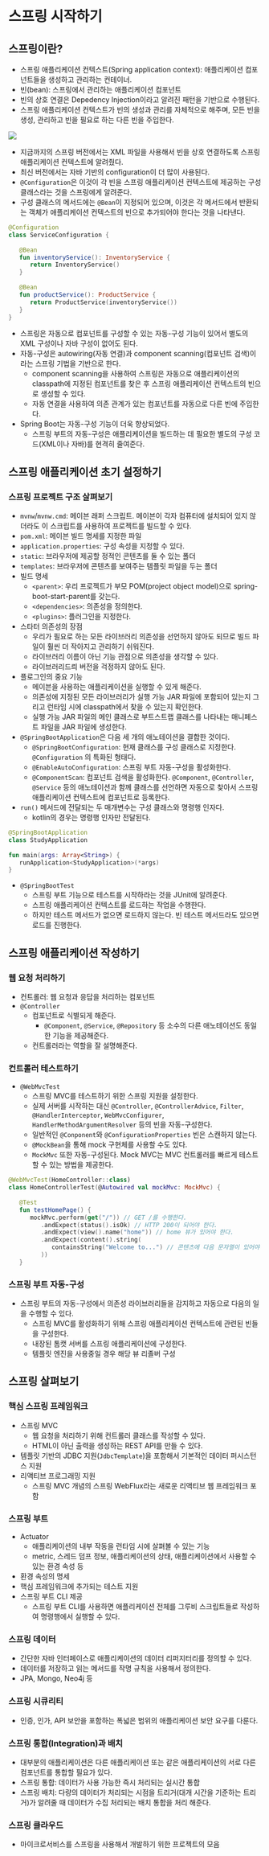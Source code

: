 # 스프링 시작하기

## 스프링이란?

- 스프링 애플리케이션 컨텍스트(Spring application context): 애플리케이션 컴포넌트들을 생성하고 관리하는 컨테이너.
- 빈(bean): 스프링에서 관리하는 애플리케이션 컴포넌트
- 빈의 상호 연결은 Depedency Injection이라고 알려진 패턴을 기반으로 수행된다.
- 스프링 애플리케이션 컨텍스트가 빈의 생성과 관리를 자체적으로 해주며, 모든 빈을 생성, 관리하고 빈을 필요로 하는 다른 빈을 주입한다.

![](Pasted%20image%2020230306221841.png)

- 지금까지의 스프링 버전에서는 XML 파일을 사용해서 빈을 상호 연결하도록 스프링 애플리케이션 컨텍스트에 알려줬다.
- 최신 버전에서는 자바 기반의 configuration이 더 많이 사용된다.
- `@Configuration`은 이것이 각 빈을 스프링 애플리케이션 컨텍스트에 제공하는 구성 클래스라는 것을 스프링에게 알려준다.
- 구성 클래스의 메서드에는 `@Bean`이 지정되어 있으며, 이것은 각 메서드에서 반환되는 객체가 애플리케이션 컨텍스트의 빈으로 추가되어야 한다는 것을 나타낸다.

```kotlin
@Configuration  
class ServiceConfiguration {  
  
   @Bean  
   fun inventoryService(): InventoryService {  
      return InventoryService()  
   }  
     
   @Bean  
   fun productService(): ProductService {  
      return ProductService(inventoryService())  
   }  
}
```

- 스프링은 자동으로 컴포넌트를 구성할 수 있는 자동-구성 기능이 있어서 별도의 XML 구성이나 자바 구성이 없어도 된다.
- 자동-구성은 autowiring(자동 연결)과 component scanning(컴포넌트 검색)이라는 스프링 기법을 기반으로 한다.
	- component scanning을 사용하여 스프링은 자동으로 애플리케이션의 classpath에 지정된 컴포넌트를 찾은 후 스프링 애플리케이션 컨텍스트의 빈으로 생성할 수 있다.
	- 자동 연결을 사용하여 의존 관계가 있는 컴포넌트를 자동으로 다른 빈에 주입한다.
- Spring Boot는 자동-구성 기능이 더욱 향상되었다.
	- 스프링 부트의 자동-구성은 애플리케이션을 빌드하는 데 필요한 별도의 구성 코드(XML이나 자바)를 현격히 줄여준다.

## 스프링 애플리케이션 초기 설정하기

### 스프링 프로젝트 구조 살펴보기

- `mvnw`/`mvnw.cmd`: 메이븐 래퍼 스크립트. 메이븐이 각자 컴퓨터에 설치되어 있지 않더라도 이 스크립트를 사용하여 프로젝트를 빌드할 수 있다.
- `pom.xml`: 메이븐 빌드 명세를 지정한 파일
- `application.properties`: 구성 속성을 지정할 수 있다.
- `static`: 브라우저에 제공할 정적인 콘텐츠를 둘 수 있는 폴더
- `templates`: 브라우저에 콘텐츠를 보여주는 템플릿 파일을 두는 폴더
- 빌드 명세
	- `<parent>`: 우리 프로젝트가 부모 POM(project object model)으로 spring-boot-start-parent를 갖는다.
	- `<dependencies>`: 의존성을 정의한다.
	- `<plugins>`: 플러그인을 지정한다.
- 스타터 의존성의 장점
	- 우리가 필요로 하는 모든 라이브러리 의존성을 선언하지 않아도 되므로 빌드 파일이 훨씬 더 작아지고 관리하기 쉬워진다.
	- 라이브러리 이름이 아닌 기능 관점으로 의존성을 생각할 수 있다.
	- 라이브러리드릐 버전을 걱정하지 않아도 된다.
- 플로그인의 중요 기능
	- 메이븐을 사용하는 애플리케이션을 실행할 수 있게 해준다.
	- 의존성에 지정된 모든 라이브러리가 실행 가능 JAR 파일에 포함되어 있는지 그리고 런타임 시에 classpath에서 찾을 수 있는지 확인한다.
	- 실행 가능 JAR 파일의 메인 클래스로 부트스트랩 클래스를 나타내는 매니페스트 파일을 JAR 파일에 생성한다.
- `@SpringBootApplication`은 다음 세 개의 애노테이션을 결합한 것이다.
	- `@SpringBootConfiguration`: 현재 클래스를 구성 클래스로 지정한다. `@Configuration` 의 특화된 형태다.
	- `@EnableAutoConfiguration`: 스프링 부트 자동-구성을 활성화한다.
	- `@ComponentScan`: 컴포넌트 검색을 활성화한다. `@Component`, `@Controller`, `@Service` 등의 애노테이션과 함께 클래스를 선언하면 자동으로 찾아서 스프링 애플리케이션 컨텍스트에 컴포넌트로 등록한다.
- `run()` 메서드에 전달되는 두 매개변수는 구성 클래스와 명령행 인자다.
	- kotlin의 경우는 명령행 인자만 전달된다.

```kotlin
@SpringBootApplication  
class StudyApplication  
  
fun main(args: Array<String>) {  
   runApplication<StudyApplication>(*args)  
}
```

- `@SpringBootTest`
	- 스프링 부트 기능으로 테스트를 시작하라는 것을 JUnit에 알려준다.
	- 스프링 애플리케이션 컨텍스트를 로드하는 작업을 수행한다. 
	- 하지만 테스트 메서드가 없으면 로드하지 않는다. 빈 테스트 메서드라도 있으면 로드를 진행한다.

## 스프링 애플리케이션 작성하기

### 웹 요청 처리하기

- 컨트롤러: 웹 요청과 응답을 처리하는 컴포넌트
- `@Controller`
	- 컴포넌트로 식별되게 해준다.
		- `@Component`, `@Service`, `@Repository` 등 소수의 다른 애노테이션도 동일한 기능을 제공해준다.
	- 컨트롤러라는 역할을 잘 설명해준다.

### 컨트롤러 테스트하기

- `@WebMvcTest`
	- 스프링 MVC를 테스트하기 위한 스프링 지원을 설정한다.
	- 실제 서버를 시작하는 대신 `@Controller`, `@ControllerAdvice`, `Filter`, `@HandlerInterceptor`, `WebMvcConfigurer`, `HandlerMethodArgumentResolver` 등의 빈을 자동-구성한다. 
	- 일반적인 `@Conponent`와 `@ConfigurationProperties` 빈은 스캔하지 않는다.
	- `@MockBean`을 통해 mock 구현체를 사용할 수도 있다.
	- `MockMvc` 또한 자동-구성된다. Mock MVC는 MVC 컨트롤러를 빠르게 테스트할 수 있는 방법을 제공한다.

```kotlin
@WebMvcTest(HomeController::class)  
class HomeControllerTest(@Autowired val mockMvc: MockMvc) {  
  
   @Test  
   fun testHomePage() {  
      mockMvc.perform(get("/")) // GET /를 수행한다.
         .andExpect(status().isOk) // HTTP 200이 되어야 한다.
         .andExpect(view().name("home")) // home 뷰가 있어야 한다.
         .andExpect(content().string(
            containsString("Welcome to...") // 콘텐츠에 다음 문자열이 있어야 한다.
         ))  
   }
```

### 스프링 부트 자동-구성
- 스프링 부트의 자동-구성에서 의존성 라이브러리들을 감지하고 자동으로 다음의 일을 수행할 수 있다.
	- 스프링 MVC를 활성화하기 위해 스프링 애플리케이션 컨텍스트에 관련된 빈들을 구성한다.
	- 내장된 톰캣 서버를 스프링 애플리케이션에 구성한다.
	- 템플릿 엔진을 사용중일 경우 해당 뷰 리졸버 구성

## 스프링 살펴보기

### 핵심 스프링 프레임워크

- 스프링 MVC
	- 웹 요청을 처리하기 위해 컨트롤러 클래스를 작성할 수 있다.
	- HTML이 아닌 출력을 생성하는 REST API를 만들 수 있다.
- 템플릿 기반의 JDBC 지원(`JdbcTemplate`)을 포함해서 기본적인 데이터 퍼시스턴스 지원
- 리액티브 프로그래밍 지원
	- 스프링 MVC 개념의 스프링 WebFlux라는 새로운 리액티브 웹 프레임워크 포함

### 스프링 부트

- Actuator
	- 애플리케이션의 내부 작동을 런타임 시에 살펴볼 수 있는 기능
	- metric, 스레드 덤프 정보, 애플리케이션의 상태, 애플리케이션에서 사용할 수 있는 환경 속성 등
- 환경 속성의 명세
- 핵심 프레임워크에 추가되는 테스트 지원
- 스프링 부트 CLI 제공
	- 스프링 부트 CLI를 사용하면 애플리케이션 전체를 그루비 스크립트들로 작성하여 명령행에서 실행할 수 있다.

### 스프링 데이터

- 간단한 자바 인터페이스로 애플리케이션의 데이터 리퍼지터리를 정의할 수 있다.
- 데이터를 저장하고 읽는 메서드를 작명 규칙을 사용해서 정의한다.
- JPA, Mongo, Neo4j 등

### 스프링 시큐리티

- 인증, 인가, API 보안을 포함하는 폭넓은 범위의 애플리케이션 보안 요구를 다룬다.

### 스프링 통합(Integration)과 배치

- 대부분의 애플리케이션은 다른 애플리케이션 또는 같은 애플리케이션의 서로 다른 컴포넌트를 통합할 필요가 있다.
- 스프링 통합: 데이터가 사용 가능한 즉시 처리되는 실시간 통합
- 스프링 배치: 다량의 데이터가 처리되는 시점을 트리거(대개 시간을 기준하는 트리거)가 알려줄 때 데이터가 수집 처리되는 배치 통합을 처리 해준다.

### 스프링 클라우드

- 마이크로서비스를 스프링을 사용해서 개발하기 위한 프로젝트의 모음